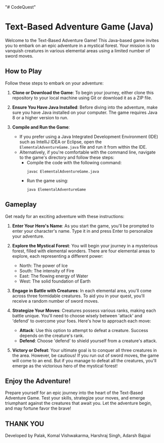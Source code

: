 "# CodeQuest" 
# Text-Based Adventure Game (Java)

Welcome to the Text-Based Adventure Game! This Java-based game invites you to embark on an epic adventure in a mystical forest. Your mission is to vanquish creatures in various elemental areas using a limited number of sword moves.

## How to Play

Follow these steps to embark on your adventure:

1. **Clone or Download the Game**: To begin your journey, either clone this repository to your local machine using Git or download it as a ZIP file.

2. **Ensure You Have Java Installed**: Before diving into the adventure, make sure you have Java installed on your computer. The game requires Java 8 or a higher version to run.

3. **Compile and Run the Game**:
   - If you prefer using a Java Integrated Development Environment (IDE) such as IntelliJ IDEA or Eclipse, open the `ElementalAdventureGame.java` file and run it from within the IDE.
   - Alternatively, if you're comfortable with the command line, navigate to the game's directory and follow these steps:
      - Compile the code with the following command:
        ```
        javac ElementalAdventureGame.java
        ```
      - Run the game using:
        ```
        java ElementalAdventureGame
        ```

## Gameplay

Get ready for an exciting adventure with these instructions:

1. **Enter Your Hero's Name**: As you start the game, you'll be prompted to enter your character's name. Type it in and press Enter to personalize your adventure.

2. **Explore the Mystical Forest**: You will begin your journey in a mysterious forest, filled with elemental wonders. There are four elemental areas to explore, each representing a different power:
   - North: The power of Ice
   - South: The intensity of Fire
   - East: The flowing energy of Water
   - West: The solid foundation of Earth

3. **Engage in Battle with Creatures**: In each elemental area, you'll come across three formidable creatures. To aid you in your quest, you'll receive a random number of sword moves.

4. **Strategize Your Moves**: Creatures possess various ranks, making each battle unique. You'll need to choose wisely between 'attack' and 'defend' to overcome your foes. Here's how to approach each move:
   - **Attack**: Use this option to attempt to defeat a creature. Success depends on the creature's rank.
   - **Defend**: Choose 'defend' to shield yourself from a creature's attack.

5. **Victory or Defeat**: Your ultimate goal is to conquer all three creatures in the area. However, be cautious! If you run out of sword moves, the game will come to an end. But if you manage to defeat all the creatures, you'll emerge as the victorious hero of the mystical forest!

## Enjoy the Adventure!

Prepare yourself for an epic journey into the heart of the Text-Based Adventure Game. Test your skills, strategize your moves, and emerge triumphant against the creatures that await you. Let the adventure begin, and may fortune favor the brave!

## THANK YOU

Developed by Palak, Komal Vishwakarma, Harshraj Singh, Adarsh Bajpai

